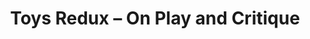 ---
ee_id_show: '4244'
title: Toys Redux – On Play and Critique
url: toys-redux-on-play-and-critique
live_url:
year: '2015'
venue: Migros Museum für Gegenwartskunst
state_country: Zurich
type:
dates:
wwwnews:
wwweblast:
pitch: Group show. Re-staged my landscape piece on the 10 year anniversary of its
  first showing in my 2005 Migros show.
ps:
layout: shows
---